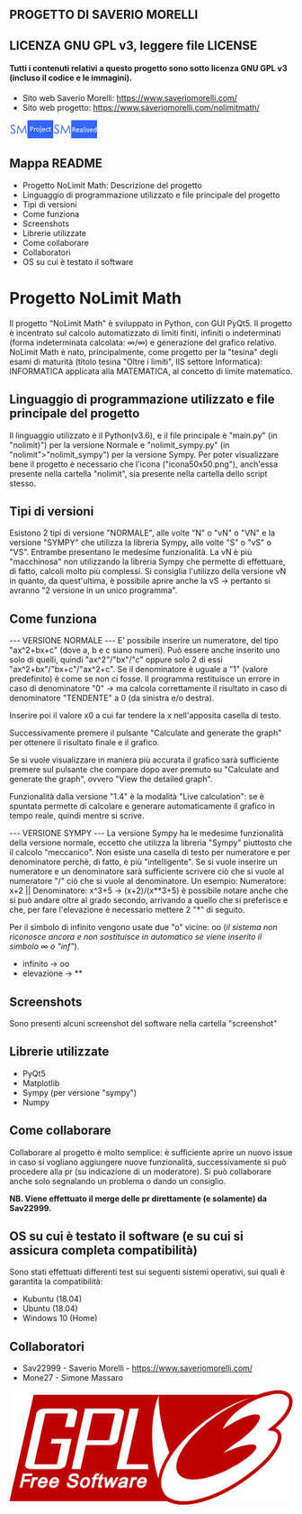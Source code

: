 ## PROGETTO DI SAVERIO MORELLI
## LICENZA GNU GPL v3, leggere file LICENSE
#### Tutti i contenuti relativi a questo progetto sono sotto licenza GNU GPL v3 (incluso il codice e le immagini).

- Sito web Saverio Morelli: https://www.saveriomorelli.com/
- Sito web progetto: https://www.saveriomorelli.com/nolimitmath/

![](sitoweb/smproject.png)![](sitoweb/smrealised.png)


## Mappa README
- Progetto NoLimit Math: Descrizione del progetto
- Linguaggio di programmazione utilizzato e file principale del progetto
- Tipi di versioni
- Come funziona
- Screenshots
- Librerie utilizzate
- Come collaborare
- Collaboratori
- OS su cui è testato il software

# Progetto NoLimit Math
Il progetto "NoLimit Math" è sviluppato in Python, con GUI PyQt5.
Il progetto è incentrato sul calcolo automatizzato di limiti finiti, infiniti o indeterminati (forma indeterminata calcolata: ∞/∞) e generazione del grafico relativo.
NoLimit Math è nato, principalmente, come progetto per la "tesina" degli esami di maturità (titolo tesina "Oltre i limiti", IIS settore Informatica): INFORMATICA applicata alla MATEMATICA, al concetto di limite matematico.

## Linguaggio di programmazione utilizzato e file principale del progetto
Il linguaggio utilizzato è il Python(v3.6), e il file principale è "main.py" (in "nolimit)") per la versione Normale e "nolimit\_sympy.py" (in "nolimit">"nolimit\_sympy") per la versione Sympy.
Per poter visualizzare bene il progetto è necessario che l'icona ("icona50x50.png"), anch'essa presente nella cartella "nolimit", sia presente nella cartella dello script stesso.

## Tipi di versioni
Esistono 2 tipi di versione "NORMALE", alle volte "N" o "vN" o "VN" e la versione "SYMPY" che utilizza la libreria Sympy, alle volte "S" o "vS" o "VS".
Entrambe presentano le medesime funzionalità.
La vN è più "macchinosa" non utilizzando la libreria Sympy che permette di effettuare, di fatto, calcoli molto più complessi.
Si consiglia l'utilizzo della versione vN in quanto, da quest'ultima, è possibile aprire anche la vS -> pertanto si avranno "2 versione in un unico programma".

## Come funziona
--- VERSIONE NORMALE ---
E' possibile inserire un numeratore, del tipo "ax^2+bx+c" (dove a, b e c siano numeri). Può essere anche inserito uno solo di quelli, quindi "ax^2"/"bx"/"c" oppure solo 2 di essi "ax^2+bx"/"bx+c"/"ax^2+c".
Se il denominatore è uguale a "1" (valore predefinito) è come se non ci fosse.
Il programma restituisce un errore in caso di denominatore "0" -> ma calcola correttamente il risultato in caso di denominatore "TENDENTE" a 0 (da sinistra e/o destra).

Inserire poi il valore x0 a cui far tendere la x nell'apposita casella di testo.

Successivamente premere il pulsante "Calculate and generate the graph" per ottenere il risultato finale e il grafico.

Se si vuole visualizzare in maniera più accurata il grafico sarà sufficiente premere sul pulsante che compare dopo aver premuto su "Calculate and generate the graph", ovvero "View the detailed graph".

Funzionalità dalla versione "1.4" è la modalità "Live calculation": se è spuntata permette di calcolare e generare automaticamente il grafico in tempo reale, quindi mentre si scrive.

--- VERSIONE SYMPY ---
La versione Sympy ha le medesime funzionalità della versione normale, eccetto che utilizza la libreria "Sympy" piuttosto che il calcolo "meccanico".
Non esiste una casella di testo per numeratore e per denominatore perchè, di fatto, è più "intelligente".
Se si vuole inserire un numeratore e un denominatore sarà sufficiente scrivere ciò che si vuole al numeratore "/" ciò che si vuole al denominatore. Un esempio:
Numeratore: x+2 || Denominatore: x^3+5
-> (x+2)/(x\*\*3+5)
è possibile notare anche che si può andare oltre al grado secondo, arrivando a quello che si preferisce e che, per fare l'elevazione è necessario mettere 2 "\*" di seguito.

Per il simbolo di infinito vengono usate due "o" vicine: oo (_il sistema non riconosce ancora e non sostituisce in automatico se viene inserito il simbolo ∞ o "inf"_).

- infinito -> oo
- elevazione -> **

## Screenshots
Sono presenti alcuni screenshot del software nella cartella "screenshot"

## Librerie utilizzate
- PyQt5
- Matplotlib
- Sympy (per versione "sympy")
- Numpy

## Come collaborare
Collaborare al progetto è molto semplice: è sufficiente aprire un nuovo issue in caso si vogliano aggiungere nuove funzionalità, successivamente si può procedere alla pr (su indicazione di un moderatore).
Si può collaborare anche solo segnalando un problema o dando un consiglio.


**NB. Viene effettuato il merge delle pr direttamente (e solamente) da Sav22999.**

## OS su cui è testato il software (e su cui si assicura completa compatibilità)
Sono stati effettuati differenti test sui seguenti sistemi operativi, sui quali è garantita la compatibilità:
- Kubuntu (18.04)
- Ubuntu (18.04)
- Windows 10 (Home)

## Collaboratori
- Sav22999 - Saverio Morelli - https://www.saveriomorelli.com/
- Mone27 - Simone Massaro

![](sitoweb/gplv3.png)
